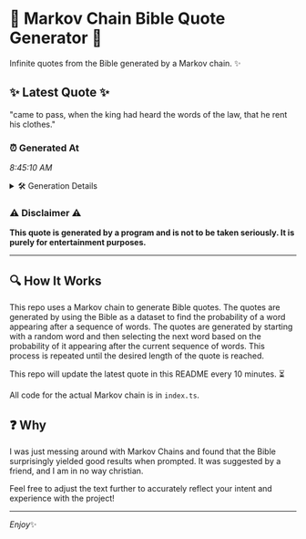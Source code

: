 # 📖 Markov Chain Bible Quote Generator 📖

Infinite quotes from the Bible generated by a Markov chain. ✨

## ✨ Latest Quote ✨
"came to pass, when the king had heard the words of the law, that he rent his clothes."

### ⏰ Generated At
*8:45:10 AM*

<details>
    <summary>🛠️ Generation Details</summary>
    <p>
        <strong>🌱 Seed:</strong> came<br>
        <strong>🔄 Iterations:</strong> 17<br>
        <strong>📜 Context History:</strong><br>[ came ]: to<br>[ came, to ]: pass,<br>[ came, to, pass, ]: when<br>[ came, to, pass,, when ]: the<br>[ came, to, pass,, when, the ]: king<br>[ came, to, pass,, when, the, king ]: had<br>[ to, pass,, when, the, king, had ]: heard<br>[ pass,, when, the, king, had, heard ]: the<br>[ when, the, king, had, heard, the ]: words<br>[ the, king, had, heard, the, words ]: of<br>[ king, had, heard, the, words, of ]: the<br>[ had, heard, the, words, of, the ]: law,<br>[ heard, the, words, of, the, law, ]: that<br>[ the, words, of, the, law,, that ]: he<br>[ words, of, the, law,, that, he ]: rent<br>[ of, the, law,, that, he, rent ]: his<br>[ the, law,, that, he, rent, his ]: clothes.<br>
    </p>
</details>

### ⚠️ Disclaimer ⚠️
**This quote is generated by a program and is not to be taken seriously. It is purely for entertainment purposes.**

---

## 🔍 How It Works

This repo uses a Markov chain to generate Bible quotes. The quotes are generated by using the Bible as a dataset to find the probability of a word appearing after a sequence of words. The quotes are generated by starting with a random word and then selecting the next word based on the probability of it appearing after the current sequence of words. This process is repeated until the desired length of the quote is reached.

This repo will update the latest quote in this README every 10 minutes. ⏳

All code for the actual Markov chain is in `index.ts`.

## ❓ Why

I was just messing around with Markov Chains and found that the Bible surprisingly yielded good results when prompted. 
It was suggested by a friend, and I am in no way christian.

Feel free to adjust the text further to accurately reflect your intent and experience with the project!

---

*Enjoy*✨
